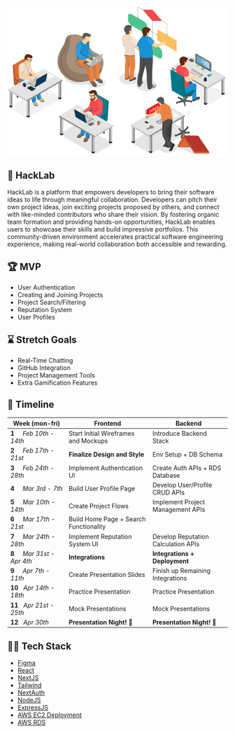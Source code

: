 ![HackLab](https://github.com/acm-projects/HackLab/blob/main/hack.png)
## 👾 HackLab
HackLab is a platform that empowers developers to bring their software ideas to life through meaningful collaboration. Developers can pitch their own project ideas, join exciting projects proposed by others, and connect with like-minded contributors who share their vision. By fostering organic team formation and providing hands-on opportunities, HackLab enables users to showcase their skills and build impressive portfolios. This community-driven environment accelerates practical software engineering experience, making real-world collaboration both accessible and rewarding.

## 🏆 MVP
+ User Authentication
+ Creating and Joining Projects
+ Project Search/Filtering
+ Reputation System
+ User Profiles

## ⌛ Stretch Goals
+ Real-Time Chatting
+ GitHub Integration
+ Project Management Tools
+ Extra Gamification Features

## 📅 Timeline
| **Week**&nbsp;(mon-fri)| **Frontend** | **Backend** |
|--- | --- | --- |
|**1**&nbsp;&nbsp;&nbsp;&nbsp;&nbsp;*Feb 10th - 14th* | Start Initial Wireframes and Mockups| Introduce Backend Stack |
|**2**&nbsp;&nbsp;&nbsp;&nbsp;&nbsp;*Feb 17th - 21st* | **Finalize Design and Style**| Env Setup + DB Schema |
|**3**&nbsp;&nbsp;&nbsp;&nbsp;&nbsp;*Feb 24th - 28th* | Implement Authentication UI | Create Auth APIs + RDS Database |
|**4**&nbsp;&nbsp;&nbsp;&nbsp;&nbsp;*Mar 3rd - 7th* | Build User Profile Page | Develop User/Profile CRUD APIs |
|**5**&nbsp;&nbsp;&nbsp;&nbsp;&nbsp;*Mar 10th - 14th* | Create Project Flows | Implement Project Management APIs |
|**6**&nbsp;&nbsp;&nbsp;&nbsp;&nbsp;*Mar 17th - 21st* | Build Home Page + Search Functionality |  |
|**7**&nbsp;&nbsp;&nbsp;&nbsp;&nbsp;*Mar 24th - 28th* | Implement Reputation System UI | Develop Reputation Calculation APIs |
|**8**&nbsp;&nbsp;&nbsp;&nbsp;&nbsp;*Mar 31st - Apr 4th* | **Integrations** | **Integrations + Deployment** |
|**9**&nbsp;&nbsp;&nbsp;&nbsp;&nbsp;*Apr 7th - 11th* | Create Presentation Slides | Finish up Remaining Integrations |
|**10**&nbsp;&nbsp;&nbsp;*Apr 14th - 18th* | Practice Presentation | Practice Presentation |
|**11**&nbsp;&nbsp;&nbsp;*Apr 21st - 25th* | Mock Presentations | Mock Presentations |
|**12**&nbsp;&nbsp;&nbsp;*Apr 30th* | **Presentation Night! 🎉** | **Presentation Night! 🎉** |

## 👨‍💻 Tech Stack
+ [Figma](https://www.youtube.com/watch?v=FTFaQWZBqQ8)
+ [React](https://youtu.be/SqcY0GlETPk?si=W1IpjfJI0uYrAhpZ)
+ [NextJS](https://youtu.be/ZVnjOPwW4ZA?si=xvTat-k7UXRQsgyC) 
+ [Tailwind](https://youtu.be/DenUCuq4G04?si=6W2PICu8smiLmaK-)
+ [NextAuth](https://youtu.be/md65iBX5Gxg?si=WffEH7THYEEM9Hgc)
+ [NodeJS](https://youtu.be/TlB_eWDSMt4?si=SR_sp3VxQaE-A-yF)
+ [ExpressJS](https://youtu.be/SccSCuHhOw0?si=59GUgjRs6cW25cxL)
+ [AWS EC2 Deployment](https://youtu.be/T-Pum2TraX4?si=ygIIu4QjyV7PNFau)
+ [AWS RDS](https://youtu.be/I_fTQTsz2nQ?si=mjiaxX4ci3vMTiIt)
